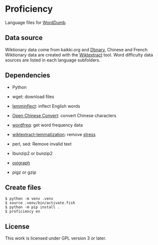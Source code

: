 # Proficiency

Language files for [WordDumb](https://github.com/xxyzz/WordDumb).

## Data source

Wiktionary data come from kaikki.org and [Dbnary](https://kaiko.getalp.org/about-dbnary), Chinese  and French Wiktionary data are created with the [Wiktextract](https://github.com/tatuylonen/wiktextract) tool. Word difficulty data sources are listed in each language subfolders.

## Dependencies

- Python

- wget: download files

- [lemminflect](https://github.com/bjascob/LemmInflect): inflect English words

- [Open Chinese Convert](https://github.com/BYVoid/OpenCC): convert Chinese characters

- [wordfreq](https://github.com/rspeer/wordfreq): get word frequency data

- [wiktextract-lemmatization](https://github.com/Vuizur/wiktextract-lemmatization): remove [stress](https://en.wikipedia.org/wiki/Stress_(linguistics))

- perl, sed: Remove invalid text

- lbunzip2 or bunzip2

- [oxigraph](https://github.com/oxigraph/oxigraph)

- pigz or gzip

## Create files

```
$ python -m venv .venv
$ source .venv/bin/activate.fish
$ python -m pip install .
$ proficiency en
```

## License

This work is licensed under GPL version 3 or later.
